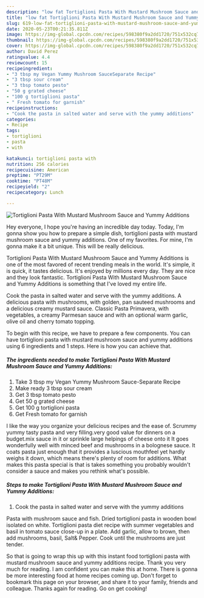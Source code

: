 ```yaml
---
description: "low fat Tortiglioni Pasta With Mustard Mushroom Sauce and Yummy Additions | how long to bake Tortiglioni Pasta With Mustard Mushroom Sauce and Yummy Additions"
title: "low fat Tortiglioni Pasta With Mustard Mushroom Sauce and Yummy Additions | how long to bake Tortiglioni Pasta With Mustard Mushroom Sauce and Yummy Additions"
slug: 619-low-fat-tortiglioni-pasta-with-mustard-mushroom-sauce-and-yummy-additions-how-long-to-bake-tortiglioni-pasta-with-mustard-mushroom-sauce-and-yummy-additions
date: 2020-05-23T00:21:35.811Z
image: https://img-global.cpcdn.com/recipes/598380f9a2dd1720/751x532cq70/tortiglioni-pasta-with-mustard-mushroom-sauce-and-yummy-additions-recipe-main-photo.jpg
thumbnail: https://img-global.cpcdn.com/recipes/598380f9a2dd1720/751x532cq70/tortiglioni-pasta-with-mustard-mushroom-sauce-and-yummy-additions-recipe-main-photo.jpg
cover: https://img-global.cpcdn.com/recipes/598380f9a2dd1720/751x532cq70/tortiglioni-pasta-with-mustard-mushroom-sauce-and-yummy-additions-recipe-main-photo.jpg
author: David Perez
ratingvalue: 4.4
reviewcount: 15
recipeingredient:
- "3 tbsp my Vegan Yummy Mushroom SauceSeparate Recipe"
- "3 tbsp sour cream"
- "3 tbsp tomato pesto"
- "50 g grated cheese"
- "100 g tortiglioni pasta"
- " Fresh tomato for garnish"
recipeinstructions:
- "Cook the pasta in salted water and serve with the yummy additions"
categories:
- Recipe
tags:
- tortiglioni
- pasta
- with

katakunci: tortiglioni pasta with 
nutrition: 256 calories
recipecuisine: American
preptime: "PT29M"
cooktime: "PT48M"
recipeyield: "2"
recipecategory: Lunch

---
```



![Tortiglioni Pasta With Mustard Mushroom Sauce and Yummy Additions](https://img-global.cpcdn.com/recipes/598380f9a2dd1720/751x532cq70/tortiglioni-pasta-with-mustard-mushroom-sauce-and-yummy-additions-recipe-main-photo.jpg)

Hey everyone, I hope you're having an incredible day today. Today, I'm gonna show you how to prepare a simple dish, tortiglioni pasta with mustard mushroom sauce and yummy additions. One of my favorites. For mine, I'm gonna make it a bit unique. This will be really delicious.

Tortiglioni Pasta With Mustard Mushroom Sauce and Yummy Additions is one of the most favored of recent trending meals in the world. It's simple, it is quick, it tastes delicious. It's enjoyed by millions every day. They are nice and they look fantastic. Tortiglioni Pasta With Mustard Mushroom Sauce and Yummy Additions is something that I've loved my entire life.

Cook the pasta in salted water and serve with the yummy additions. A delicious pasta with mushrooms, with golden, pan sauteed mushrooms and a delicious creamy mustard sauce. Classic Pasta Primavera, with vegetables, a creamy Parmesan sauce and with an optional warm garlic, olive oil and cherry tomato topping.


To begin with this recipe, we have to prepare a few components. You can have tortiglioni pasta with mustard mushroom sauce and yummy additions using 6 ingredients and 1 steps. Here is how you can achieve that.

<!--inarticleads1-->

##### The ingredients needed to make Tortiglioni Pasta With Mustard Mushroom Sauce and Yummy Additions:

1. Take 3 tbsp my Vegan Yummy Mushroom Sauce-Separate Recipe
1. Make ready 3 tbsp sour cream
1. Get 3 tbsp tomato pesto
1. Get 50 g grated cheese
1. Get 100 g tortiglioni pasta
1. Get  Fresh tomato for garnish


I like the way you organize your delicious recipes and the ease of. Scrummy yummy tasty pasta and very filling.very good value for dinners on a budget.mix sauce in it or sprinkle large helpings of cheese onto it It goes wonderfully well with minced beef and mushrooms in a bolognese sauce. It coats pasta just enough that it provides a luscious mouthfeel yet hardly weighs it down, which means there&#39;s plenty of room for additions. What makes this pasta special is that is takes something you probably wouldn&#39;t consider a sauce and makes you rethink what&#39;s possible. 

<!--inarticleads2-->

##### Steps to make Tortiglioni Pasta With Mustard Mushroom Sauce and Yummy Additions:

1. Cook the pasta in salted water and serve with the yummy additions


Pasta with mushroom sauce and fish. Dried tortiglioni pasta in wooden bowl isolated on white. Tortiglioni pasta diet recipe with summer vegetables and basil in tomato sauce close-up in a plate. Add garlic, allow to brown, then add mushrooms, basil, Salt&amp; Pepper. Cook until the mushrooms are just tender. 

So that is going to wrap this up with this instant food tortiglioni pasta with mustard mushroom sauce and yummy additions recipe. Thank you very much for reading. I am confident you can make this at home. There is gonna be more interesting food at home recipes coming up. Don't forget to bookmark this page on your browser, and share it to your family, friends and colleague. Thanks again for reading. Go on get cooking!
